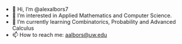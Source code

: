 - 👋 Hi, I’m @alexalbors7
- 👀 I’m interested in Applied Mathematics and Computer Science.
- 🌱 I’m currently learning Combinatorics, Probability and Advanced Calculus
- 📫 How to reach me: aalbors@uw.edu

<!---
alexalbors7/alexalbors7 is a ✨ special ✨ repository because its `README.md` (this file) appears on your GitHub profile.
You can click the Preview link to take a look at your changes.
--->

